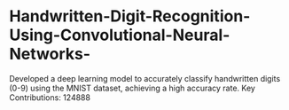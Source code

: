 # Handwritten-Digit-Recognition-Using-Convolutional-Neural-Networks-
Developed a deep learning model to accurately classify handwritten digits (0-9) using the MNIST dataset, achieving a high accuracy rate.  Key Contributions:
124888
